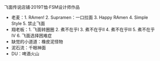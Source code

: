 飞面传说店铺·2019T恤·FSM设计师作品

- 老麦：1. RAmen! 2. Supramen：一口拉面 3. Happy RAmen 4. Simple Style 5. 禁止飞面
- 翔老板：1. 飞面转圈圈 2. 煮不在乎I 3. 煮不在乎II 4. 煮不在乎III 5. 煮不在乎IV 6. 飞面选择困难症
- 缺觉的小道道：橡皮泥怪物
- 泥石流：千眼神面
- DU：啤酒火山
